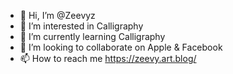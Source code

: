 - 👋 Hi, I’m @Zeevyz
- 👀 I’m interested in Calligraphy
- 🌱 I’m currently learning Calligraphy
- 💞️ I’m looking to collaborate on Apple & Facebook
- 📫 How to reach me https://zeevy.art.blog/

<!---
Zeevyz/Zeevyz is a ✨ special ✨ repository because its `README.md` (this file) appears on your GitHub profile.
You can click the Preview link to take a look at your changes.
--->
